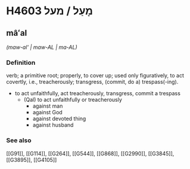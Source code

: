 # H4603 מָעַל / מעל

## mâʻal

_(maw-al' | maw-AL | ma-AL)_

### Definition

verb; a primitive root; properly, to cover up; used only figuratively, to act covertly, i.e., treacherously; transgress, (commit, do a) trespass(-ing).

- to act unfaithfully, act treacherously, transgress, commit a trespass
    - (Qal) to act unfaithfully or treacherously
        - against man
        - against God
        - against devoted thing
        - against husband
### See also

[[G91]], [[G114]], [[G264]], [[G544]], [[G868]], [[G2990]], [[G3845]], [[G3895]], [[G4105]]

